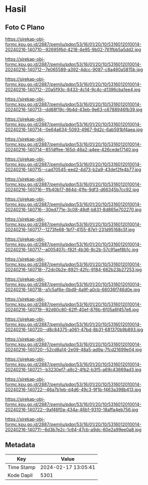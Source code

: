 # Hasil

## Foto C Plano

https://sirekap-obj-formc.kpu.go.id/2887/pemilu/pdpr/53/16/01/20/10/5316012010014-20240216-140710--92695f6d-4218-4e95-9b02-761fbb5a5dd2.jpg

https://sirekap-obj-formc.kpu.go.id/2887/pemilu/pdpr/53/16/01/20/10/5316012010014-20240216-140712--7e065589-a392-4dcc-9087-c8a460a5815b.jpg

https://sirekap-obj-formc.kpu.go.id/2887/pemilu/pdpr/53/16/01/20/10/5316012010014-20240216-140712--20a5f93c-8433-4c14-9c4c-d1396cba1ee4.jpg

https://sirekap-obj-formc.kpu.go.id/2887/pemilu/pdpr/53/16/01/20/10/5316012010014-20240216-140713--dd88f19c-9b4d-43eb-9e63-c6788946fb39.jpg

https://sirekap-obj-formc.kpu.go.id/2887/pemilu/pdpr/53/16/01/20/10/5316012010014-20240216-140714--0e64a634-5093-4967-9d2c-6ab591bf4aea.jpg

https://sirekap-obj-formc.kpu.go.id/2887/pemilu/pdpr/53/16/01/20/10/5316012010014-20240216-140714--851dffee-165d-46a2-a4ee-426cede17140.jpg

https://sirekap-obj-formc.kpu.go.id/2887/pemilu/pdpr/53/16/01/20/10/5316012010014-20240216-140715--cad70545-eed2-4d73-b2a9-43def2fe4b77.jpg

https://sirekap-obj-formc.kpu.go.id/2887/pemilu/pdpr/53/16/01/20/10/5316012010014-20240216-140716--1fb40b17-864d-41fe-9df3-d66345b7cc92.jpg

https://sirekap-obj-formc.kpu.go.id/2887/pemilu/pdpr/53/16/01/20/10/5316012010014-20240216-140716--30ed771e-3c08-48df-b831-8d865e702270.jpg

https://sirekap-obj-formc.kpu.go.id/2887/pemilu/pdpr/53/16/01/20/10/5316012010014-20240216-140717--1273fe68-1bf7-4155-87e1-231d95168c5f.jpg

https://sirekap-obj-formc.kpu.go.id/2887/pemilu/pdpr/53/16/01/20/10/5316012010014-20240216-140717--a005407c-f82f-4b36-8c2b-57c91aef8b1c.jpg

https://sirekap-obj-formc.kpu.go.id/2887/pemilu/pdpr/53/16/01/20/10/5316012010014-20240216-140718--72dc0b2e-8921-42fc-9184-662b23b27253.jpg

https://sirekap-obj-formc.kpu.go.id/2887/pemilu/pdpr/53/16/01/20/10/5316012010014-20240216-140718--a1c5af6e-0bd9-4a9f-a0cb-66036f746d0e.jpg

https://sirekap-obj-formc.kpu.go.id/2887/pemilu/pdpr/53/16/01/20/10/5316012010014-20240216-140719--92d60c80-62ff-40ef-876b-6f05a6f457e6.jpg

https://sirekap-obj-formc.kpu.go.id/2887/pemilu/pdpr/53/16/01/20/10/5316012010014-20240216-140720--d8c84375-a061-47bd-8b31-681370b9b893.jpg

https://sirekap-obj-formc.kpu.go.id/2887/pemilu/pdpr/53/16/01/20/10/5316012010014-20240216-140720--52cd8a14-2e09-48a5-ad9a-7fcd21699e04.jpg

https://sirekap-obj-formc.kpu.go.id/2887/pemilu/pdpr/53/16/01/20/10/5316012010014-20240216-140721--b3230ef7-a9c2-4fb2-b3f5-a69c43669ad3.jpg

https://sirekap-obj-formc.kpu.go.id/2887/pemilu/pdpr/53/16/01/20/10/5316012010014-20240216-140722--46a7b1eb-d4d6-49c3-9f1b-f463a398b413.jpg

https://sirekap-obj-formc.kpu.go.id/2887/pemilu/pdpr/53/16/01/20/10/5316012010014-20240216-140722--9af46f0a-434a-46b1-9310-18affa4eb756.jpg

https://sirekap-obj-formc.kpu.go.id/2887/pemilu/pdpr/53/16/01/20/10/5316012010014-20240216-140711--6d3b7e2c-1c64-47cb-a9dc-60e2a99ee0a8.jpg


## Metadata

| Key        | Value               |
| ---------- | ------------------- |
| Time Stamp | 2024-02-17 13:05:41 |
| Kode Dapil | 5301                |



